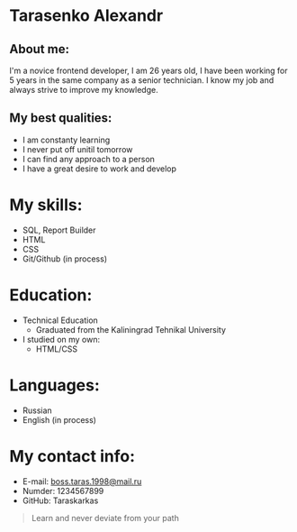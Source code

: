 # **Tarasenko Alexandr**
## About me:
I'm a novice frontend developer, I am 26 years old, I have been working for 5 years in the same company as a senior technician. I know my job and always strive to improve my knowledge.

## My best qualities:
- I am constanty learning
- I never put off unitil tomorrow
- I can find any approach to a person
- I have a great desire to work and develop

# My skills:
* SQL, Report Builder
* HTML
* CSS
* Git/Github (in process)

# Education:
- Technical Education
    * Graduated from the Kaliningrad Tehnikal University
- I studied on my own:
    * HTML/CSS

# Languages:
* Russian
* English (in process)

# My contact info:
* E-mail: boss.taras.1998@mail.ru
* Numder: 1234567899
* GitHub: Taraskarkas

>Learn and never deviate from your path